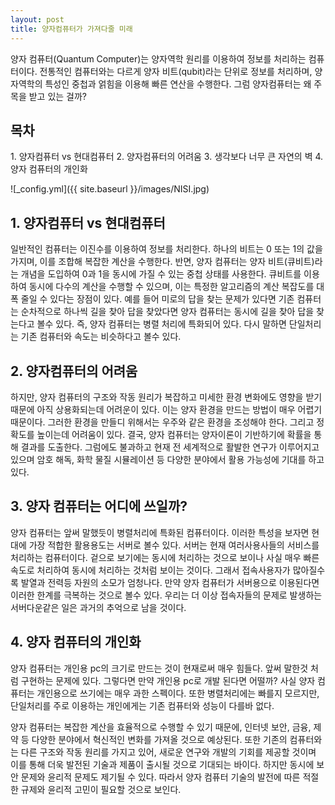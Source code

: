 ```yaml
---
layout: post
title: 양자컴퓨터가 가져다줄 미래  
---
```


양자 컴퓨터(Quantum Computer)는 양자역학 원리를 이용하여 정보를 처리하는 컴퓨터이다. 전통적인 컴퓨터와는 다르게 양자 비트(qubit)라는 단위로 정보를 처리하며, 양자역학의 특성인 중첩과 얽힘을 이용해 빠른 연산을 수행한다.
그럼 양자컴퓨터는 왜 주목을 받고 있는 걸까?

<h2>목차</h2>
1. 양자컴퓨터 vs 현대컴퓨터
2. 양자컴퓨터의 어려움
3. 생각보다 너무 큰 자연의 벽
4. 양자 컴퓨터의 개인화

![_config.yml]({{ site.baseurl }}/images/NISI.jpg)

<h2>1. 양자컴퓨터 vs 현대컴퓨터</h2>

일반적인 컴퓨터는 이진수를 이용하여 정보를 처리한다.
하나의 비트는 0 또는 1의 값을 가지며, 이를 조합해 복잡한 계산을 수행한다. 반면, 양자 컴퓨터는 양자 비트(큐비트)라는 개념을 도입하여 0과 1을 동시에 가질 수 있는 중첩 상태를 사용한다. 
큐비트를 이용하여 동시에 다수의 계산을 수행할 수 있으며, 이는 특정한 알고리즘의 계산 복잡도를 대폭 줄일 수 있다는 장점이 있다.
예를 들어 미로의 답을 찾는 문제가 있다면 기존 컴퓨터는 순차적으로 하나씩 길을 찾아 답을 찾았다면 양자 컴퓨터는 동시에 길을 찾아 답을 찾는다고 볼수 있다.
즉, 양자 컴퓨터는 병렬 처리에 특화되어 있다. 다시 말하면 단일처리는 기존 컴퓨터와 속도는 비슷하다고 볼수 있다. 

<h2>2. 양자컴퓨터의 어려움</h2>

하지만, 양자 컴퓨터의 구조와 작동 원리가 복잡하고 미세한 환경 변화에도 영향을 받기 때문에 아직 상용화되는데 어려운이 있다.
이는 양자 환경을 만드는 방법이 매우 어렵기 때문이다. 그러한 환경을 만들디 위해서는 우주와 같은 환경을 조성해야 한다.
그리고 정확도를 높이는데 어려움이 있다. 결국, 양자 컴퓨터는 양자이론이 기반하기에 확률을 통해 결과를 도출한다.
그럼에도 불과하고 현재 전 세계적으로 활발한 연구가 이루어지고 있으며 암호 해독, 화학 물질 시뮬레이션 등 다양한 분야에서 활용 가능성에 기대를 하고 있다.


<h2>3. 양자 컴퓨터는 어디에 쓰일까?</h2> 

양자 컴퓨터는 앞써 말했듯이 병렬처리에 특화된 컴퓨터이다.
이러한 특성을 보자면 현대에 가장 적합한 활용용도는 서버로 볼수 있다.
서버는 현재 여러사용사들의 서비스를 처리하는 컴퓨터이다.
겉으로 보기에는 동시에 처리하는 것으로 보이나 사실 매우 빠른속도로 처리하여 동시에 처리하는 것처럼 보이는 것이다.
그래서 접속사용자가 많아질수록 발열과 전력등 자원의 소모가 엄청나다.
만약 양자 컴퓨터가 서버용으로 이용된다면 이러한 한계를 극복하는 것으로 볼수 있다.
우리는 더 이상 접속자들의 문제로 발생하는 서버다운같은 일은 과거의 추억으로 남을 것이다.


<h2>4. 양자 컴퓨터의 개인화</h2> 

양자 컴퓨터는 개인용 pc의 크기로 만드는 것이 현재로써 매우 힘들다.
앞써 말한것 처럼 구현하는 문제에 있다.
그렇다면 만약 개인용 pc로 개발 된다면 어떨까?
사실 양자 컴퓨터는 개인용으로 쓰기에는 매우 과한 스펙이다.
또한 병렬처리에는 빠를지 모르지만, 단일처리를 주로 이용하는 개인에게는 기존 컴퓨터와 성능이 다를바 없다.

양자 컴퓨터는 복잡한 계산을 효율적으로 수행할 수 있기 때문에, 인터넷 보안, 금융, 제약 등 다양한 분야에서 혁신적인 변화를 가져올 것으로 예상된다.
또한 기존의 컴퓨터와는 다른 구조와 작동 원리를 가지고 있어, 새로운 연구와 개발의 기회를 제공할 것이며 이를 통해 더욱 발전된 기술과 제품이 출시될 것으로 기대되는 바이다.
하지만 동시에 보안 문제와 윤리적 문제도 제기될 수 있다. 
따라서 양자 컴퓨터 기술의 발전에 따른 적절한 규제와 윤리적 고민이 필요할 것으로 보인다.
